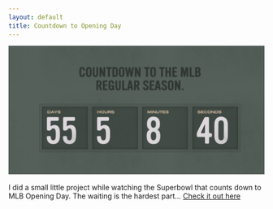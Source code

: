 ```yaml
---
layout: default
title: Countdown to Opening Day
---
```

![Screen shot of Opening day countdown](/images/posts/opening-day.png)

I did a small little project while watching the Superbowl that counts down to MLB Opening Day. The waiting is the hardest part&hellip;
[Check it out here](/experiments/baseball-countdown.html)
